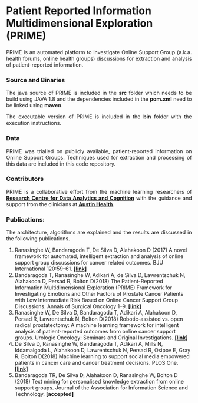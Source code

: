 # Patient Reported Information Multidimensional Exploration (PRIME)
<p align="justify">PRIME is an automated platform to investigate Online Support Group (a.k.a. health forums, online health groups) discussions for extraction and analysis of patient-reported information. </p>

### Source and Binaries
<p align="justify">The java source of PRIME is included in the <strong>src</strong> folder which needs to be build using JAVA 1.8 and the dependencies included in the <strong>pom.xml</strong> need to be linked using <strong>maven</strong>.</p>

<p align="justify">The executable version of PRIME is included in the <strong>bin</strong> folder with the execution instructions.</p>


### Data
<p align="justify">PRIME was trialled on publicly available, patient-reported information on Online Support Groups. Techniques used for extraction and processing of this data are included in this code repository.</p>

### Contributors 
<p align="justify">PRIME is a collaborative effort from the machine learning researchers of <a href="https://www.latrobe.edu.au/centre-for-data-analytics-and-cognition "><strong>Research Centre for Data Analytics and Cognition</strong></a> with the guidance  and support from the clinicians at <a href="http://www.austin.org.au"><strong>Austin Health</strong></a>.</p>

### Publications:
<p align="justify">The architecture, algorithms are explained and the results are discussed in the following publications.</p>

<ol>
<li>Ranasinghe W, Bandaragoda T, De Silva D, Alahakoon D (2017) A novel framework for automated, intelligent extraction and analysis of online support group discussions for cancer related outcomes. BJU International 120:59–61. <a href="https://onlinelibrary.wiley.com/doi/full/10.1111/bju.14036"><strong>[link]</strong></a></li>
  
<li>Bandaragoda T, Ranasinghe W, Adikari A, de Silva D, Lawrentschuk N, Alahakoon D, Persad R, Bolton D(2018) The Patient-Reported Information Multidimensional Exploration (PRIME) Framework for Investigating Emotions and Other Factors of Prostate Cancer Patients with Low Intermediate Risk Based on Online Cancer Support Group Discussions. Annals of Surgical Oncology 1–9. <a href="https://link.springer.com/article/10.1245/s10434-018-6372-2"><strong>[link]</strong></a></li>

<li>Ranasinghe W, De Silva D, Bandaragoda T, Adikari A, Alahakoon D, Persad R, Lawrentschuk N, Bolton D(2018) Robotic-assisted vs. open radical prostatectomy: A machine learning framework for intelligent analysis of patient-reported outcomes from online cancer support groups. Urologic Oncology: Seminars and Original Investigations. <a href="https://www.sciencedirect.com/science/article/pii/S1078143918303284"><strong>[link]</strong></a></li>

<li>De Silva D, Ranasinghe W, Bandaragoda T, Adikari A, Mills N, Iddamalgoda L, Alahakoon D, Lawrentschuk N, Persad R, Osipov E, Gray R, Bolton D(2018) Machine learning to support social media empowered patients in cancer care and cancer treatment decisions. PLOS One. <a href="https://journals.plos.org/plosone/article?id=10.1371/journal.pone.0205855"><strong>[link]</strong></a></li>

<li>Bandaragoda TR, De Silva D, Alahakoon D, Ranasinghe W, Bolton D (2018) Text mining for personalised knowledge extraction from online support groups. Journal of the Association for Information Science and Technology. <strong>[accepted]</strong></li>
</ol 
